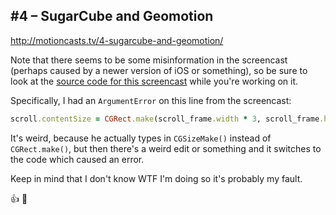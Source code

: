 ## #4 – SugarCube and Geomotion

<http://motioncasts.tv/4-sugarcube-and-geomotion/>

Note that there seems to be some misinformation in the screencast (perhaps
caused by a newer version of iOS or something), so be sure to look at the
[source code for this screencast](https://github.com/michael-erasmus/motioncasts-geomotion-sugarcube)
while you're working on it.

Specifically, I had an `ArgumentError` on this line from the screencast:

```ruby
scroll.contentSize = CGRect.make(scroll_frame.width * 3, scroll_frame.height)
```

It's weird, because he actually types in `CGSizeMake()` instead of `CGRect.make()`,
but then there's a weird edit or something and it switches to the code which caused 
an error.

Keep in mind that I don't know WTF I'm doing so it's probably my fault.

:thumbsup: :sushi:
